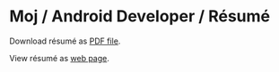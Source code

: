 # Moj / Android Developer / Résumé

Download résumé as [PDF file](https://github.com/MojRoid/RESUME/raw/master/Moj%20Abubakr%20-%20resume.pdf).

View résumé as [web page](https://cdn.rawgit.com/MojRoid/RESUME/a99abae10efd16532e9c8254ee4957d4acb2316d/Moj%20Abubakr%20-%20resume.html).